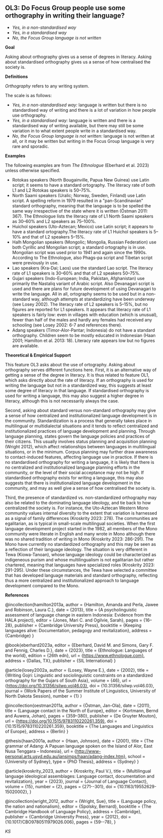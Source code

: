
## OL3: Do Focus Group people use some orthography in writing their language?


- *Yes, in a non-standardised way*  
- *Yes, in a standardised way* 
- *No, the Focus Group language is not written* 

**Goal**

Asking about orthography gives us a sense of degrees in literacy. Asking about standardised orthography gives us a sense of how centralised the society is.



**Definitions**

*Orthography* refers to any writing system.

The scale is as follows:
- *Yes, in a non-standardised way:* language is written but there is no standardised way of writing and there is a lot of variation in how people use orthography.
- *Yes, in a standardised way:* language is written and there is a standardised way of writing available, but there may still be some variation in to what extent people write in a standardised way.
- *No, the Focus Group language is not written:* language is not written at all, or it may be written but writing in the Focus Group language is very rare and sporadic.




**Examples**

The following examples are from *The Ethnologue* (Eberhard et al. 2023) unless otherwise specified.
- Rotokas speakers (North Bougainville, Papua New Guinea) use Latin script; it seems to have a standard ortography. The literacy rate of both L1 and L2 Rotokas speakers is 50–75%.
- North Saami speakers (Uralic; Norway, Sweden, Finland) use Latin script. A spelling reform in 1979 resulted in a "pan-Scandinavian" standard orthography, meaning that the language is to be spelled the same way irrespective of the state where it is written (Östman 2011: 367). The Ethnologue lists the literacy rate of L1 North Saami speakers as 30–60% and L2 speakers as 75–100%.
- Huichol speakers (Uto-Aztecan; Mexico) use Latin script; it appears to have a standard ortography.The literacy rate of L1 Huichol speakers is 5–10% and that of L2 speakers 5–15%.
- Halh Mongolian speakers (Mongolic; Mongolia, Russian Federation) use both Cyrillic and Mongolian script; a standard ortography is in use. Mongolian script was used prior to 1941 and again since the 1990s. According to The Ethnologue, also Phags-pa script and Tibetan script were previously in use.
- Lao speakers (Kra-Dai; Laos) use the standard Lao script. The literacy rate of L1 speakers is 30–60% and that of L2 speakers 50–75%.
- Gujari speakers (Indo-European; India, Pakistan, Afghanistan) use primarily the Nastaliq variant of Arabic script. Also Devanagari script is used and there are plans for future development of using Devanagari to write the language. All in all, ortography seems to be used but in a non-standard way, although attempts at standardizing have been underway (see Losey 2002). The literacy rate of L2 speakers is 5–15%, but no figures are reported for L1 speakers. It appears that literacy rate of L1 speakers is fairly low: even in villages with education (which is unusual), fewer than half of the males and hardly any females had received any schooling (see Losey 2002: 6-7 and references there).
- Adang speakers (Timor-Alor-Pantar; Indonesia) do not have a standard orthography. Children seem to be mostly educated in Indonesian (Haan 2001; Hamilton et al. 2013: 18). Literacy rate appears low but no figures are available.



**Theoretical & Empirical Support**

This feature OL3 asks about the use of ortography. Asking about orthography serves different functions here. First, it is an alternative way of getting a sense of the degree in literacy. It is thus related to feature OL1, which asks directly about the rate of literacy. If an orthography is used for writing the language but not in a standardized way, this suggests at least some degree of literacy in that language. If standardised orthography is used for writing a language, this may also suggest a higher degree in literacy, although this is not necessarily always the case.

Second, asking about standard versus non-standard orthography may give a sense of how centralized and institutionalized language development is in the community. Standardization is a process that generally takes place in multilingual or multidialectal situations and it tends to reflect centralized and institutionalized practices of language development and planning. Through language planning, states govern the language policies and practices of their citizens. This usually involves status planning and acquisition planning (Wright 2012), which affect relationships between languages in multilingual situations, or in the minimum. Corpus planning may further draw awareness to contact-induced features, affecting language use in practice. If there is no standardised orthography for writing a language, it is likely that there is no centralized and institutionalized language planning efforts in the community, or the level of their social acceptance may not be high. If standardised orthography exists for writing a language, this may also suggests that there is institutionalized language development in the community, and may as well give a sense of how centralised the society is.

Third, the presence of standardized vs. non-standardized orthography may also be related to the dominating language ideology, and tie back to how centralized the society is. For instance, the Uto-Aztecan Western Mono community values internal diversity to the extent that variation is harnessed as a signal of family differences (Kroskrity 2023: 278). The communities are egalitarian, as is typical in small-scale multilingual societies. When the first language development project started in the 1982, all members of the Mono community were literate in English and many wrote in Mono although there was no shared tradition of writing in Mono (Kroskrity 2023: 286-291). The Mono have currently no standardized orthography and this may be seen as a reflection of their language ideology. The situation is very different in Tewa (Kiowa-Tanoan), whose language ideology could be characterized as indigeneous purism and whose multilingualism is not egalitarian but rather chartered, meaning that languages have specialized roles (Kroskrity 2023: 291-295). Under these circumstances, the Tewa have selected a committee that has developed language materials and standard orthography, reflecting thus a more centralized and institutionalized approach to language development compared to the Mono.


**References**

@incollection{hamilton2013a,
  author = {Hamilton, Amanda and Perla, Jawee and Robinson, Laura C.},
  date = {2013},
  title = {A psycholinguistic assessment of language change in eastern Indonesia: Evidence from the HALA project},
  editor = {Jones, Mari C. and Ogilvie, Sarah},
  pages = {16–28},
  publisher = {Cambridge University Press},
  booktitle = {Keeping languages alive: Documentation, pedagogy and revitalization},
  address = {Cambridge}
}

@book{eberhard2023a,
  editor = {Eberhard, David M. and Simons, Gary F. and Fennig, Charles D.},
  date = {2023},
  title = {Ethnologue: Languages of the world},
  edition = {26th edn},
  url = {https://www.ethnologue.com},
  address = {Dallas, TX},
  publisher = {SIL International}
}

@article{losey2002a,
  author = {Losey, Wayne E.},
  date = {2002},
  title = {Writing Gojri: Linguistic and sociolinguistic constraints on a standardized orthography for the Gujars of South Asia},
  volume = {46},
  url = {https://doi.org/10.31356/silwp.vol46.03},
  doi = {10.31356/silwp.vol46.03},
  journal = {Work Papers of the Summer Institute of Linguistics, University of North Dakota Session},
  number = {1}
}

@incollection{oestman2011a,
  author = {Östman, Jan-Ola},
  date = {2011},
  title = {Language contact in the North of Europe},
  editor = {Kortmann, Bernd and Auwera, Johan},
  pages = {359–380},
  publisher = {De Gruyter Mouton},
  url = {https://doi.org/10.1515/9783110220261.359},
  doi = {10.1515/9783110220261.359},
  booktitle = {The Languages and Linguistics of Europe},
  address = {Berlin}
}

@thesis{haan2001a,
  author = {Haan, Johnson},
  date = {2001},
  title = {The grammar of Adang: A Papuan language spoken on the Island of Alor, East Nusa Tenggara – Indonesia},
  url = {http://www-personal.arts.usyd.edu.au/jansimps/haan/adang-index.htm},
  school = {University of Sydney},
  type = {PhD Thesis},
  address = {Sydney}
}

@article{kroskrity_2023,
	author = {Kroskrity, Paul V.},
	title = {Multilingual language ideological assemblages: Language contact, documentation and revitalization},
	year = {2023},
	journal = {Journal of Language Contact},
	volume = {15},
	number = {2},
	pages = {271--301},
	doi = {10.1163/19552629-15020002},
}

@incollection{wright_2012,
	author = {Wright, Sue},
	title = {Language policy, the nation and nationalism},
	editor = {Spolsky, Bernard},
	booktitle = {The Cambridge Handbook of Language Policy},
	address = {Cambridge},
	publisher = {Cambridge University Press},
	year = {2012},
	doi = {10.1017/CBO9780511979026.006},
	pages = {59--78},
}

*KS*
